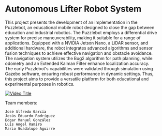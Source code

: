 # Autonomous Lifter Robot System
This project presents the development of an implementation in the Puzzlebot, an educational mobile robot designed to close the gap between education and industrial robotics. The Puzzlebot employs a differential drive system for precise maneuverability, making it suitable for a range of applications. Equipped with a NVIDIA Jetson Nano, a LiDAR sensor, and additional hardware, the robot integrates advanced algorithms and sensor fusion techniques to achieve effective navigation and obstacle avoidance. The navigation system utilizes the Bug2 algorithm for path planning, while odometry and an Extended Kalman Filter enhance localization accuracy. The early Puzzlebot's capabilities were validated through simulation using Gazebo software, ensuring robust performance in dynamic settings. Thus, this project aims to provide a versatile platform for both educational and experimental purposes in robotics.


[![Video Title](https://img.youtube.com/vi/x9RV9c7hGm4/0.jpg)](https://youtu.be/x9RV9c7hGm4)


Team members:

    José Alfredo García
    Jesús Eduardo Rodríguez
    Edgar Manuel González
    Luis Angel Ramiro
    Mario Guadalupe Aguirre
